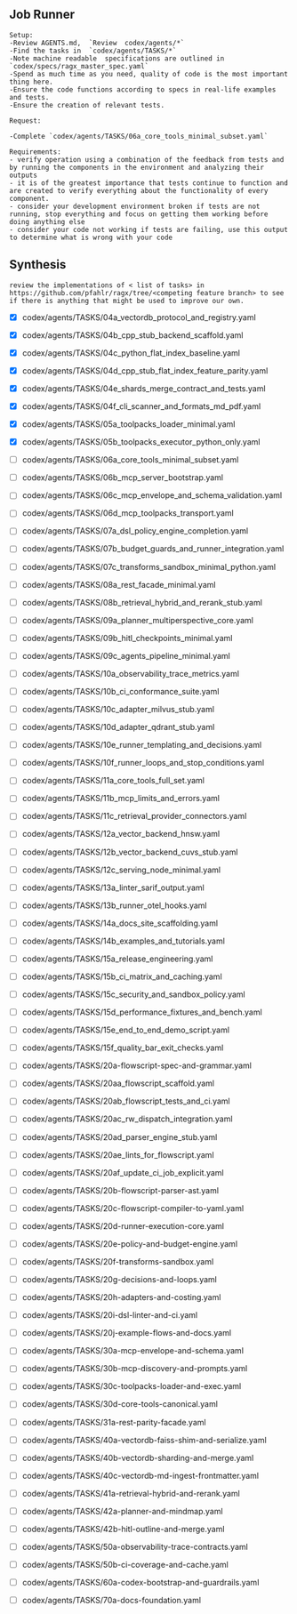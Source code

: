 ## Job Runner
```
Setup:
-Review AGENTS.md,  `Review  codex/agents/*`
-Find the tasks in  `codex/agents/TASKS/*`
-Note machine readable  specifications are outlined in `codex/specs/ragx_master_spec.yaml`
-Spend as much time as you need, quality of code is the most important thing here. 
-Ensure the code functions according to specs in real-life examples and tests.
-Ensure the creation of relevant tests.

Request:

-Complete `codex/agents/TASKS/06a_core_tools_minimal_subset.yaml`

Requirements: 
- verify operation using a combination of the feedback from tests and by running the components in the environment and analyzing their outputs
- it is of the greatest importance that tests continue to function and are created to verify everything about the functionality of every component.
- consider your development environment broken if tests are not running, stop everything and focus on getting them working before doing anything else
- consider your code not working if tests are failing, use this output to determine what is wrong with your code
```


## Synthesis
```
review the implementations of < list of tasks> in https://github.com/pfahlr/ragx/tree/<competing feature branch> to see if there is anything that might be used to improve our own.
```


- [x] codex/agents/TASKS/04a_vectordb_protocol_and_registry.yaml
- [x] codex/agents/TASKS/04b_cpp_stub_backend_scaffold.yaml
- [x] codex/agents/TASKS/04c_python_flat_index_baseline.yaml
- [x] codex/agents/TASKS/04d_cpp_stub_flat_index_feature_parity.yaml
- [x] codex/agents/TASKS/04e_shards_merge_contract_and_tests.yaml
- [x] codex/agents/TASKS/04f_cli_scanner_and_formats_md_pdf.yaml

- [x] codex/agents/TASKS/05a_toolpacks_loader_minimal.yaml
- [x] codex/agents/TASKS/05b_toolpacks_executor_python_only.yaml
- [ ] codex/agents/TASKS/06a_core_tools_minimal_subset.yaml
- [ ] codex/agents/TASKS/06b_mcp_server_bootstrap.yaml
- [ ] codex/agents/TASKS/06c_mcp_envelope_and_schema_validation.yaml
- [ ] codex/agents/TASKS/06d_mcp_toolpacks_transport.yaml
- [ ] codex/agents/TASKS/07a_dsl_policy_engine_completion.yaml
- [ ] codex/agents/TASKS/07b_budget_guards_and_runner_integration.yaml
- [ ] codex/agents/TASKS/07c_transforms_sandbox_minimal_python.yaml
- [ ] codex/agents/TASKS/08a_rest_facade_minimal.yaml
- [ ] codex/agents/TASKS/08b_retrieval_hybrid_and_rerank_stub.yaml
- [ ] codex/agents/TASKS/09a_planner_multiperspective_core.yaml
- [ ] codex/agents/TASKS/09b_hitl_checkpoints_minimal.yaml
- [ ] codex/agents/TASKS/09c_agents_pipeline_minimal.yaml
- [ ] codex/agents/TASKS/10a_observability_trace_metrics.yaml
- [ ] codex/agents/TASKS/10b_ci_conformance_suite.yaml
- [ ] codex/agents/TASKS/10c_adapter_milvus_stub.yaml
- [ ] codex/agents/TASKS/10d_adapter_qdrant_stub.yaml
- [ ] codex/agents/TASKS/10e_runner_templating_and_decisions.yaml
- [ ] codex/agents/TASKS/10f_runner_loops_and_stop_conditions.yaml
- [ ] codex/agents/TASKS/11a_core_tools_full_set.yaml
- [ ] codex/agents/TASKS/11b_mcp_limits_and_errors.yaml
- [ ] codex/agents/TASKS/11c_retrieval_provider_connectors.yaml
- [ ] codex/agents/TASKS/12a_vector_backend_hnsw.yaml
- [ ] codex/agents/TASKS/12b_vector_backend_cuvs_stub.yaml
- [ ] codex/agents/TASKS/12c_serving_node_minimal.yaml
- [ ] codex/agents/TASKS/13a_linter_sarif_output.yaml
- [ ] codex/agents/TASKS/13b_runner_otel_hooks.yaml
- [ ] codex/agents/TASKS/14a_docs_site_scaffolding.yaml
- [ ] codex/agents/TASKS/14b_examples_and_tutorials.yaml
- [ ] codex/agents/TASKS/15a_release_engineering.yaml
- [ ] codex/agents/TASKS/15b_ci_matrix_and_caching.yaml
- [ ] codex/agents/TASKS/15c_security_and_sandbox_policy.yaml
- [ ] codex/agents/TASKS/15d_performance_fixtures_and_bench.yaml
- [ ] codex/agents/TASKS/15e_end_to_end_demo_script.yaml
- [ ] codex/agents/TASKS/15f_quality_bar_exit_checks.yaml
- [ ] codex/agents/TASKS/20a-flowscript-spec-and-grammar.yaml
- [ ] codex/agents/TASKS/20aa_flowscript_scaffold.yaml
- [ ] codex/agents/TASKS/20ab_flowscript_tests_and_ci.yaml
- [ ] codex/agents/TASKS/20ac_rw_dispatch_integration.yaml
- [ ] codex/agents/TASKS/20ad_parser_engine_stub.yaml
- [ ] codex/agents/TASKS/20ae_lints_for_flowscript.yaml
- [ ] codex/agents/TASKS/20af_update_ci_job_explicit.yaml
- [ ] codex/agents/TASKS/20b-flowscript-parser-ast.yaml
- [ ] codex/agents/TASKS/20c-flowscript-compiler-to-yaml.yaml
- [ ] codex/agents/TASKS/20d-runner-execution-core.yaml
- [ ] codex/agents/TASKS/20e-policy-and-budget-engine.yaml
- [ ] codex/agents/TASKS/20f-transforms-sandbox.yaml
- [ ] codex/agents/TASKS/20g-decisions-and-loops.yaml
- [ ] codex/agents/TASKS/20h-adapters-and-costing.yaml
- [ ] codex/agents/TASKS/20i-dsl-linter-and-ci.yaml
- [ ] codex/agents/TASKS/20j-example-flows-and-docs.yaml
- [ ] codex/agents/TASKS/30a-mcp-envelope-and-schema.yaml
- [ ] codex/agents/TASKS/30b-mcp-discovery-and-prompts.yaml
- [ ] codex/agents/TASKS/30c-toolpacks-loader-and-exec.yaml
- [ ] codex/agents/TASKS/30d-core-tools-canonical.yaml
- [ ] codex/agents/TASKS/31a-rest-parity-facade.yaml
- [ ] codex/agents/TASKS/40a-vectordb-faiss-shim-and-serialize.yaml
- [ ] codex/agents/TASKS/40b-vectordb-sharding-and-merge.yaml
- [ ] codex/agents/TASKS/40c-vectordb-md-ingest-frontmatter.yaml
- [ ] codex/agents/TASKS/41a-retrieval-hybrid-and-rerank.yaml
- [ ] codex/agents/TASKS/42a-planner-and-mindmap.yaml
- [ ] codex/agents/TASKS/42b-hitl-outline-and-merge.yaml
- [ ] codex/agents/TASKS/50a-observability-trace-contracts.yaml
- [ ] codex/agents/TASKS/50b-ci-coverage-and-cache.yaml
- [ ] codex/agents/TASKS/60a-codex-bootstrap-and-guardrails.yaml
- [ ] codex/agents/TASKS/70a-docs-foundation.yaml
